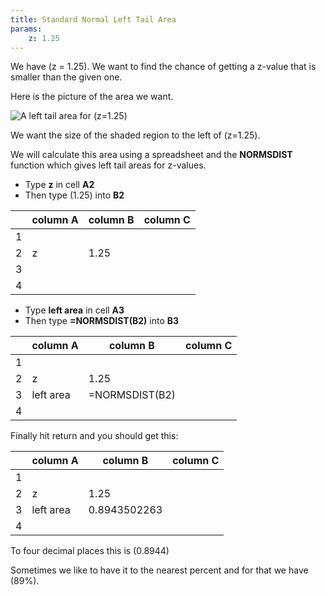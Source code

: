 ```yaml
---
title: Standard Normal Left Tail Area
params:
    z: 1.25
---
```




We have \(z = 1.25\). We want to find the chance of getting a z-value that is
smaller than the given one.  

Here is the picture of the area we want. 

![A left tail area for \(z=1.25\)](https://statplosion-api-x5isouofzq-uk.a.run.app/stdlefttail?z=1.25)

We want the size of the shaded region to the left of \(z=1.25\).  

We will calculate this area using a spreadsheet and the **NORMSDIST** function
which gives left tail areas for z-values. 

- Type **z** in cell **A2** 
- Then type \(1.25\) into **B2**

|     |    column A    |    column B    |    column C    |
|-----|----------------|----------------|----------------|
|  1  |                |                |                |
|  2  |      z         |   1.25        |                |
|  3  |                |                |                |
|  4  |                |                |                |


- Type **left area** in cell **A3** 
- Then type **=NORMSDIST(B2)** into **B3**

|     |    column A    |    column B    |    column C    |
|-----|----------------|----------------|----------------|
|  1  |                |                |                |
|  2  |      z         |   1.25        |                |
|  3  |     left area  | =NORMSDIST(B2) |                |
|  4  |                |                |                |


Finally hit return and you should get this:

|     |    column A    |    column B    |    column C    |
|-----|----------------|----------------|----------------|
|  1  |                |                |                |
|  2  |      z         |   1.25        |                |
|  3  |     left area  | 0.8943502263   |                |
|  4  |                |                |                |


To four decimal places this is \(0.8944\)

Sometimes we like to have it to the nearest percent and for that we have 
\(89\%\).
